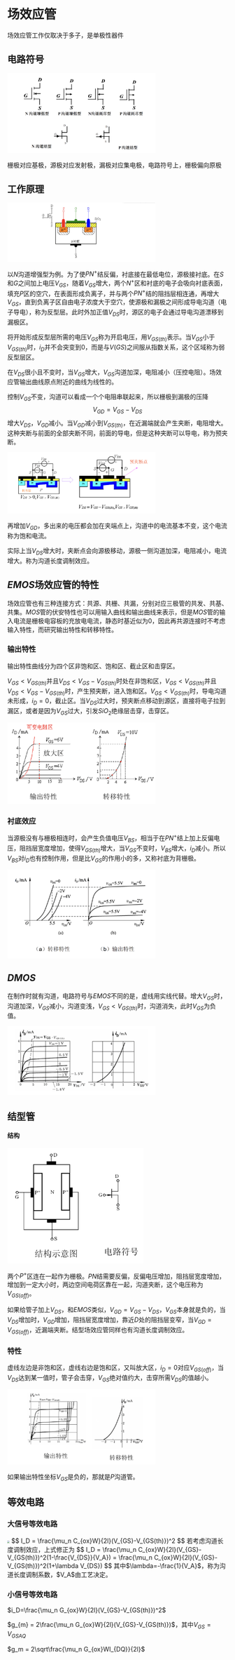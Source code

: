 # 场效应管

场效应管工作仅取决于多子，是单极性器件

## 电路符号

<img src="1697092041417.png" style="zoom: 33%;" />

栅极对应基极，源极对应发射极，漏极对应集电极，电路符号上，栅极偏向原极

## 工作原理



<img src="1697092241319.png" style="zoom:33%;" />

以$N$沟道增强型为例。为了使$PN^{+}$结反偏，衬底接在最低电位，源极接衬底。在$S$和$G$之间加上电压$V_{GS}$，随着$V_{GS}$增大，两个$N^+$区和衬底的电子会吸向衬底表面，填充$P$区的空穴，在表面形成负离子，并与两个$PN^+$结的阻挡层相连通，再增大$V_{GS}$，直到负离子区自由电子浓度大于空穴，使源极和漏极之间形成导电沟道（电子导电），称为反型层。此时外加正值$V_{DS}$时，源区的电子会通过导电沟道漂移到漏极区。

将开始形成反型层所需的电压$V_{GS}$称为开启电压，用$V_{GS(th)}$表示。当$V_{GS}$小于$V_{GS(th)}$时，$i_{D}$并不会突变到0，而是与$V(GS)$之间服从指数关系，这个区域称为弱反型层区。

在$V_{DS}$很小且不变时，当$V_{GS}$增大，$V_{GS}$沟道加深，电阻减小（压控电阻）。场效应管输出曲线原点附近的曲线为线性的。

控制$V_{GS}$不变，沟道可以看成一个个电阻串联起来，所以栅极到漏极的压降
$$
V_{GD} = V_{GS}-V_{DS}
$$
增大$V_{DS}$，$V_{GD}$减小。当$V_{GD}$减小到$V_{GS(th)}$，在近漏端就会产生夹断，电阻增大。这种夹断与前面的全部夹断不同，前面的导电，但是这种夹断可以导电，称为预夹断。

<img src="1697093634051.png" style="zoom:33%;" />

再增加$V_{GD}$，多出来的电压都会加在夹端点上，沟道中的电流基本不变，这个电流称为饱和电流。

实际上当$V_{DS}$增大时，夹断点会向源极移动，源极一侧沟道加深，电阻减小，电流增大。称为沟道长度调制效应。

## $EMOS$场效应管的特性

场效应管也有三种连接方式：共源、共栅、共漏，分别对应三极管的共发、共基、共集。$MOS$管的伏安特性也可以用输入曲线和输出曲线来表示，但是$MOS$管的输入电流是栅极电容板的充放电电流，静态时基近似为0，因此再共源连接时不考虑输入特性，而研究输出特性和转移特性。

### 输出特性

输出特性曲线分为四个区非饱和区、饱和区、截止区和击穿区。

$V_{GS}<V_{GS(th)}$并且$V_{DS}<V_{GS}-V_{GS(th)}$时处在非饱和区，$V_{GS}<V_{GS(th)}$并且$V_{DS}<V_{GS}-V_{GS(th)}$时，产生预夹断，进入饱和区。$V_{GS}<V_{GS(th)}$时，导电沟道未形成，$i_D = 0$，截止区。当$V_{DS}$过大时，预夹断点移动到源区，直接将电子拉到漏区，或者是因为$V_{GS}$过大，引发$SiO_2$绝缘层击穿，击穿区。

<img src="1697096003557.png" style="zoom:33%;" />

### 衬底效应

当源极没有与栅极相连时，会产生负值电压$V_{BS}$，相当于在$PN^{+}$结上加上反偏电压，阻挡层宽度增加，使得$V_{GS(th)}$增大，当$V_{GS}$不变时，$V_{BS}$增大，$i_D$减小。所以$V_{BS}$对$i_D$也有控制作用，但是比$V_{GS}$的作用小的多，又称衬底为背栅极。

<img src="1697112795899.png" style="zoom:33%;" />

## $DMOS$

在制作时就有沟道，电路符号与$EMOS$不同的是，虚线用实线代替。增大$V_{GS}$时，沟道加深，$V_{GS}$减小，沟道变浅，$V_{GS}<V_{GS(th)}$时，沟道消失，此时$V_{GS}$为负值。

<img src="1697113577202.png" style="zoom:33%;" />

## 结型管

#### 结构

<img src="1697182847972.png" style="zoom:33%;" />

两个$P^+$区连在一起作为栅极。$PN$结需要反偏，反偏电压增加，阻挡层宽度增加，增加到一定大小时，两边空间电荷区靠在一起，沟道夹断，这个电压称为$V_{GS(off)}$。

如果给管子加上$V_{DS}$，和$EMOS$类似，$V_{GD}=V_{GS}-V_{DS}$，$V_{GS}$本身就是负的，当$V_{DS}$增加时，$V_{GD}$增加，阻挡层宽度增加，靠近$D$处的阻挡层变窄，当$V_{GD} = V_{GS(off)}$，近漏端夹断。结型场效应管同样也有沟道长度调制效应。

### 特性

虚线左边是非饱和区，虚线右边是饱和区，又叫放大区，$i_D = 0$对应$V_{GS(off)}$，当$V_{DS}$达到某一值时，管子会击穿，$V_{GS}$绝对值约大，击穿所需$V_{DS}$的值越小。

<img src="1697182893149.png" style="zoom:33%;" />

如果输出特性坐标$V_{GS}$是负的，那就是$P$沟道管。

## 等效电路

### 大信号等效电路

<img src="D:1697183056880.png" style="zoom:33%;" />
$$
I_D = \frac{\mu_n C_{ox}W}{2l}(V_{GS}-V_{GS(th)})^2
$$
若考虑沟道长度调制效应，上式修正为
$$
I_D = \frac{\mu_n C_{ox}W}{2l}(V_{GS}-V_{GS(th)})^2(1-\frac{V_{DS}}{V_A}) = \frac{\mu_n C_{ox}W}{2l}(V_{GS}-V_{GS(th)})^2(1+\lambda V_{DS})
$$
其中$\lambda=-\frac{1}{V_A}$，称为沟道长度调制系数，$V_A$由工艺决定。

### 小信号等效电路

$i_D=\frac{\mu_n G_{ox}W}{2l}(V_{GS}-V_{GS(th)})^2$

$g_{m} = 2\frac{\mu_n G_{ox}W}{2l}(V_{GS}-V_{GS(th)})$，其中$V_{GS} = V_{GSAQ}$

$g_m = 2\sqrt\frac{\mu_n G_{ox}WI_{DQ}}{2l}$ 
